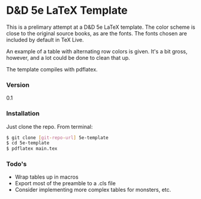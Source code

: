 # D&D 5e LaTeX Template

This is a prelimary attempt at a D&D 5e LaTeX template. The color scheme is close to the original source books, as are the fonts. The fonts chosen are included by default in TeX Live.

An example of a table with alternating row colors is given. It's a bit gross, however, and a lot could be done to clean that up.

The template compiles with pdflatex.

### Version
0.1

### Installation

Just clone the repo. From terminal:

```sh
$ git clone [git-repo-url] 5e-template
$ cd 5e-template
$ pdflatex main.tex
```

### Todo's

 - Wrap tables up in macros
 - Export most of the preamble to a .cls file
 - Consider implementing more complex tables for monsters, etc.

